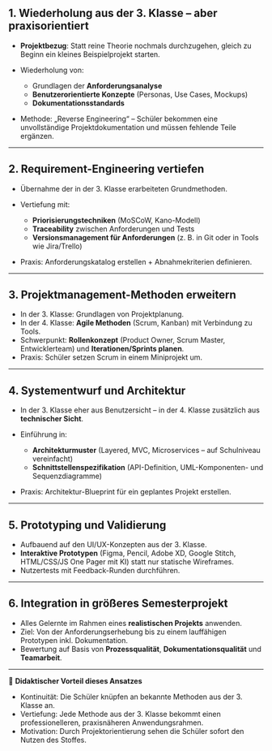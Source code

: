 ## 1. **Wiederholung aus der 3. Klasse – aber praxisorientiert**

* **Projektbezug**: Statt reine Theorie nochmals durchzugehen, gleich zu Beginn ein kleines Beispielprojekt starten.
* Wiederholung von:

  * Grundlagen der **Anforderungsanalyse**
  * **Benutzerorientierte Konzepte** (Personas, Use Cases, Mockups)
  * **Dokumentationsstandards**
* Methode: „Reverse Engineering“ – Schüler bekommen eine unvollständige Projektdokumentation und müssen fehlende Teile ergänzen.

---

## 2. **Requirement-Engineering vertiefen**

* Übernahme der in der 3. Klasse erarbeiteten Grundmethoden.
* Vertiefung mit:

  * **Priorisierungstechniken** (MoSCoW, Kano-Modell)
  * **Traceability** zwischen Anforderungen und Tests
  * **Versionsmanagement für Anforderungen** (z. B. in Git oder in Tools wie Jira/Trello)
* Praxis: Anforderungskatalog erstellen + Abnahmekriterien definieren.

---

## 3. **Projektmanagement-Methoden erweitern**

* In der 3. Klasse: Grundlagen von Projektplanung.
* In der 4. Klasse: **Agile Methoden** (Scrum, Kanban) mit Verbindung zu Tools.
* Schwerpunkt: **Rollenkonzept** (Product Owner, Scrum Master, Entwicklerteam) und **Iterationen/Sprints planen**.
* Praxis: Schüler setzen Scrum in einem Miniprojekt um.

---

## 4. **Systementwurf und Architektur**

* In der 3. Klasse eher aus Benutzersicht – in der 4. Klasse zusätzlich aus **technischer Sicht**.
* Einführung in:

  * **Architekturmuster** (Layered, MVC, Microservices – auf Schulniveau vereinfacht)
  * **Schnittstellenspezifikation** (API-Definition, UML-Komponenten- und Sequenzdiagramme)
* Praxis: Architektur-Blueprint für ein geplantes Projekt erstellen.

---

## 5. **Prototyping und Validierung**

* Aufbauend auf den UI/UX-Konzepten aus der 3. Klasse.
* **Interaktive Prototypen** (Figma, Pencil, Adobe XD, Google Stitch, HTML/CSS/JS One Pager mit KI) statt nur statische Wireframes.
* Nutzertests mit Feedback-Runden durchführen.

---

## 6. **Integration in größeres Semesterprojekt**

* Alles Gelernte im Rahmen eines **realistischen Projekts** anwenden.
* Ziel: Von der Anforderungserhebung bis zu einem lauffähigen Prototypen inkl. Dokumentation.
* Bewertung auf Basis von **Prozessqualität**, **Dokumentationsqualität** und **Teamarbeit**.

---

📌 **Didaktischer Vorteil dieses Ansatzes**

* Kontinuität: Die Schüler knüpfen an bekannte Methoden aus der 3. Klasse an.
* Vertiefung: Jede Methode aus der 3. Klasse bekommt einen professionelleren, praxisnäheren Anwendungsrahmen.
* Motivation: Durch Projektorientierung sehen die Schüler sofort den Nutzen des Stoffes.
